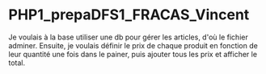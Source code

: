 # PHP1_prepaDFS1_FRACAS_Vincent

Je voulais à la base utiliser une db pour gérer les articles, d'où le fichier adminer.
Ensuite, je voulais définir le prix de chaque produit en fonction de leur quantité une fois dans le painer, 
puis ajouter tous les prix et afficher le total.
